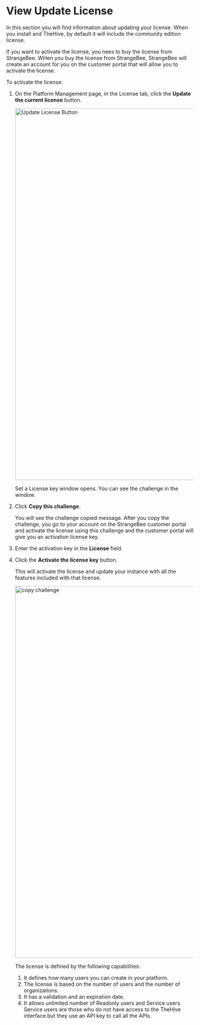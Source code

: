 # View Update License

In this section you will find information about updating your license.
When you install and TheHive, by default it will include the community edition license. 

If you want to activate the license, you nees to buy the license from StrangeBee. WHen you buy the license from StrangeBee, StrangeBee will create an account for you on the customer portal that will allow you to activate the license.

To activate the license:

1. On the Platform Management page, in the License tab, click the **Update the current license** button.

    <img src="../images/update-license-button.png" alt="Update License Button" width="1000" height="1000"/>

    Set a License key window opens. You can see the challenge in the window.
   
1. Click **Copy this challenge**.

    You will see the challenge copied message.
    After you copy the challenge, you go to your account on the StrangeBee customer portal and activate the license using this challenge and the customer portal will give you an activation license key.

1. Enter the activation key in the **License** field.
1. Click the **Activate the license key** button.

    This will activate the license and update your instance with all the features included with that license.

    <img src="../images/copy-challenge.png" alt="copy challenge" width="1000" height="1000"/>

    The license is defined by the following capabilities:

    1. It defines how many users you can create in your platform. 
    1. The license is based on the number of users and the number of organizations.
    1. It has a validation and an expiration date.
    1. It allows unlimited number of Readonly users and Service users. Service users are those who do not have access to the TheHive interface but they use an API key to call all the APIs.